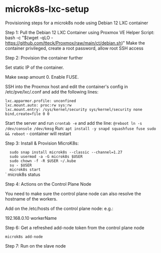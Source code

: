 # microk8s-lxc-setup
Provisioning steps for a microk8s node using Debian 12 LXC container

Step 1: Pull the Debian 12 LXC Container using Proxmox VE Helper Script: bash -c "$(wget -qLO - https://github.com/tteck/Proxmox/raw/main/ct/debian.sh)"
  Make the container privileged, create a root password, allow root SSH access

Step 2: Provision the container further

  Set static IP of the container.

  Make swap amount 0.
  Enable FUSE.

  SSH into the Proxmox host and edit the container's config in /etc/pve/lxc/<CT id>.conf and add the following lines:

    lxc.apparmor.profile: unconfined
    lxc.mount.auto: proc:rw sys:rw
    lxc.mount.entry: /sys/kernel/security sys/kernel/security none bind,create=file 0 0

  Start the server and run `crontab -e` and add the line: `@reboot ln -s /dev/console /dev/kmsg`
  Run: `apt install -y snapd squashfuse fuse sudo && reboot` - container will restart

Step 3: Install & Provision MicroK8s:

`   sudo snap install microk8s --classic --channel=1.27
`   
`   sudo usermod -a -G microk8s $USER
`   
`   sudo chown -f -R $USER ~/.kube
`   
`   su - $USER
`   
`   microk8s start
`   
`   microk8s status

Step 4: Actions on the Control Plane Node

  You need to make sure the control plane node can also resolve the hostname of the workers.

  Add on the /etc/hosts of the control plane node: e.g.:

  192.168.0.10 workerName

Step 6: Get a refreshed add-node token from the control plane node

    microk8s add-node

Step 7: Run on the slave node
